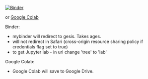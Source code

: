[![Binder](https://mybinder.org/badge_logo.svg)](https://mybinder.org/v2/gh/wrmack/Notebooks/master)

or [Google Colab](https://colab.research.google.com)


Binder:    
- mybinder will redirect to gesis.  Takes ages.  
- will not redirect in Safari (cross-origin resource sharing policy if credentials flag set to true)
- to get Jupyter lab - in url change 'tree' to 'lab' 

Google Colab:    
- Google Colab will save to Google Drive.

